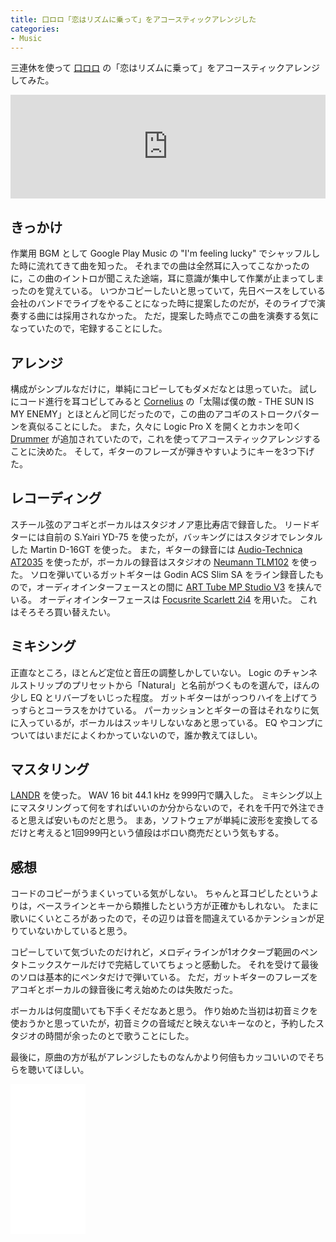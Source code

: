 ```yaml
---
title: 口ロロ「恋はリズムに乗って」をアコースティックアレンジした
categories:
- Music
---
```


三連休を使って [口ロロ](https://ja.wikipedia.org/wiki/%E2%96%A1%E2%96%A1%E2%96%A1) の「恋はリズムに乗って」をアコースティックアレンジしてみた。

<iframe width="100%" height="166" scrolling="no" frameborder="no" src="https://w.soundcloud.com/player/?url=https%3A//api.soundcloud.com/tracks/380507798&amp;color=%23368a56&amp;auto_play=false&amp;hide_related=false&amp;show_comments=true&amp;show_user=true&amp;show_reposts=false&amp;show_teaser=true"></iframe>

## きっかけ

作業用 BGM として Google Play Music の "I'm feeling lucky" でシャッフルした時に流れてきて曲を知った。
それまでの曲は全然耳に入ってこなかったのに，この曲のイントロが聞こえた途端，耳に意識が集中して作業が止まってしまったのを覚えている。
いつかコピーしたいと思っていて，先日ベースをしている会社のバンドでライブをやることになった時に提案したのだが，そのライブで演奏する曲には採用されなかった。
ただ，提案した時点でこの曲を演奏する気になっていたので，宅録することにした。

## アレンジ

構成がシンプルなだけに，単純にコピーしてもダメだなとは思っていた。
試しにコード進行を耳コピしてみると [Cornelius](https://ja.wikipedia.org/wiki/%E5%B0%8F%E5%B1%B1%E7%94%B0%E5%9C%AD%E5%90%BE) の「太陽ば僕の敵 - THE SUN IS MY ENEMY」とほとんど同じだったので，この曲のアコギのストロークパターンを真似ることにした。
また，久々に Logic Pro X を開くとカホンを叩く [Drummer](https://support.apple.com/kb/PH13070?locale=ja_JP&viewlocale=ja_JP) が追加されていたので，これを使ってアコースティックアレンジすることに決めた。
そして，ギターのフレーズが弾きやすいようにキーを3つ下げた。

## レコーディング

スチール弦のアコギとボーカルはスタジオノア恵比寿店で録音した。
リードギターには自前の S.Yairi YD-75 を使ったが，バッキングにはスタジオでレンタルした Martin D-16GT を使った。
また，ギターの録音には [Audio-Technica AT2035](https://www.amazon.co.jp/dp/B001JERO46?tag=sankichi92-22) を使ったが，ボーカルの録音はスタジオの [Neumann TLM102](https://www.amazon.co.jp/dp/B003HGLPC6?tag=sankichi92-22) を使った。
ソロを弾いているガットギターは Godin ACS Slim SA をライン録音したもので，オーディオインターフェースとの間に [ART Tube MP Studio V3](https://www.amazon.co.jp/dp/B002C5BV36?tag=sankichi92-22) を挟んでいる。
オーディオインターフェースは [Focusrite Scarlett 2i4](https://www.amazon.co.jp/dp/B009USR2Y0?tag=sankichi92-22) を用いた。
これはそろそろ買い替えたい。

## ミキシング

正直なところ，ほとんど定位と音圧の調整しかしていない。
Logic のチャンネルストリップのプリセットから「Natural」と名前がつくものを選んで，ほんの少し EQ とリバーブをいじった程度。
ガットギターはがっつりハイを上げてうっすらとコーラスをかけている。
パーカッションとギターの音はそれなりに気に入っているが，ボーカルはスッキリしないなあと思っている。
EQ やコンプについてはいまだによくわかっていないので，誰か教えてほしい。

## マスタリング

[LANDR](https://www.landr.com/ja) を使った。
WAV 16 bit 44.1 kHz を999円で購入した。
ミキシング以上にマスタリングって何をすればいいのか分からないので，それを千円で外注できると思えば安いものだと思う。
まあ，ソフトウェアが単純に波形を変換してるだけと考えると1回999円という値段はボロい商売だという気もする。

## 感想

コードのコピーがうまくいっている気がしない。
ちゃんと耳コピしたというよりは，ベースラインとキーから類推したという方が正確かもしれない。
たまに歌いにくいところがあったので，その辺りは音を間違えているかテンションが足りていないかしていると思う。

コピーしていて気づいたのだけれど，メロディラインが1オクターブ範囲のペンタトニックスケールだけで完結していてちょっと感動した。
それを受けて最後のソロは基本的にペンタだけで弾いている。
ただ，ガットギターのフレーズをアコギとボーカルの録音後に考え始めたのは失敗だった。

ボーカルは何度聞いても下手くそだなあと思う。
作り始めた当初は初音ミクを使おうかと思っていたが，初音ミクの音域だと映えないキーなのと，予約したスタジオの時間が余ったのとで歌うことにした。

最後に，原曲の方が私がアレンジしたものなんかより何倍もカッコいいのでそちらを聴いてほしい。

<iframe style="width:120px;height:240px;" marginwidth="0" marginheight="0" scrolling="no" frameborder="0" src="//rcm-fe.amazon-adsystem.com/e/cm?lt1=_blank&bc1=000000&IS2=1&bg1=FFFFFF&fc1=000000&lc1=0000FF&t=sankichi92-22&o=9&p=8&l=as4&m=amazon&f=ifr&ref=as_ss_li_til&asins=B008SJB9PA&linkId=452ef96102ece966ac2dcd285238f418"></iframe>
